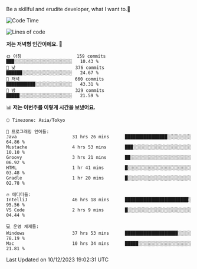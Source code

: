 Be a skillful and erudite developer, what I want to.👶

<!--START_SECTION:waka-->
![Code Time](http://img.shields.io/badge/Code%20Time-340%20hrs%2045%20mins-blue)

![Lines of code](https://img.shields.io/badge/%EC%A0%80%EB%8A%94%20%EC%97%AC%ED%83%9C%EA%B9%8C%EC%A7%80%20-744.9%20thousand%20%EC%A4%84%EC%9D%98%20%EC%BD%94%EB%93%9C%EB%A5%BC%20%EC%9E%91%EC%84%B1%ED%96%88%EC%96%B4%EC%9A%94.-blue)

**저는 저녁형 인간이에요. 🦉** 

```text
🌞 아침                     159 commits         ███░░░░░░░░░░░░░░░░░░░░░░   10.43 % 
🌆 낮　                     376 commits         ██████░░░░░░░░░░░░░░░░░░░   24.67 % 
🌃 저녁                     660 commits         ███████████░░░░░░░░░░░░░░   43.31 % 
🌙 밤　                     329 commits         █████░░░░░░░░░░░░░░░░░░░░   21.59 % 
```


📊 **저는 이번주를 이렇게 시간을 보냈어요.** 

```text
🕑︎ Timezone: Asia/Tokyo

💬 프로그래밍 언어들: 
Java                     31 hrs 26 mins      ████████████████░░░░░░░░░   64.86 % 
Mustache                 4 hrs 53 mins       ███░░░░░░░░░░░░░░░░░░░░░░   10.10 % 
Groovy                   3 hrs 21 mins       ██░░░░░░░░░░░░░░░░░░░░░░░   06.92 % 
HTML                     1 hr 41 mins        █░░░░░░░░░░░░░░░░░░░░░░░░   03.48 % 
Gradle                   1 hr 20 mins        █░░░░░░░░░░░░░░░░░░░░░░░░   02.78 % 

🔥 에디터들: 
IntelliJ                 46 hrs 18 mins      ████████████████████████░   95.56 % 
VS Code                  2 hrs 9 mins        █░░░░░░░░░░░░░░░░░░░░░░░░   04.44 % 

💻 운영 체제들: 
Windows                  37 hrs 53 mins      ████████████████████░░░░░   78.19 % 
Mac                      10 hrs 34 mins      █████░░░░░░░░░░░░░░░░░░░░   21.81 % 
```


 Last Updated on 10/12/2023 19:02:31 UTC
<!--END_SECTION:waka-->
